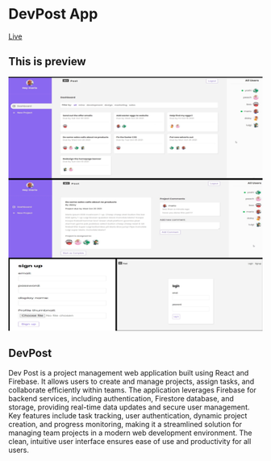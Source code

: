 # DevPost App
[Live](https://project-tracker-152c8.web.app/login)



## This is preview
<img src="preview.jpg" width="900">


## DevPost

Dev Post is a project management web application built using React and Firebase. It allows users to create and manage projects, assign tasks, and collaborate efficiently within teams. The application leverages Firebase for backend services, including authentication, Firestore database, and storage, providing real-time data updates and secure user management. Key features include task tracking, user authentication, dynamic project creation, and progress monitoring, making it a streamlined solution for managing team projects in a modern web development environment. The clean, intuitive user interface ensures ease of use and productivity for all users.



